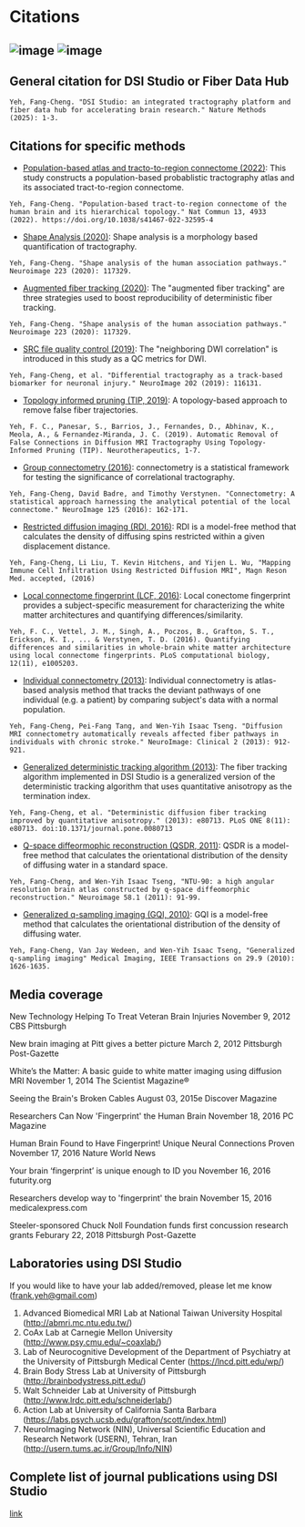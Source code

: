 # Citations
![image](https://docs.google.com/spreadsheets/d/e/2PACX-1vQXdTEZlHaH6ziIFTG8ws4xFnP03oJ0ux8sAx-rfnKUCjpkcOX9aHJQ4-0RgbK0IshqpQnyfjxvI9CC/pubchart?oid=1633232015&format=image)
![image](https://docs.google.com/spreadsheets/d/e/2PACX-1vQXdTEZlHaH6ziIFTG8ws4xFnP03oJ0ux8sAx-rfnKUCjpkcOX9aHJQ4-0RgbK0IshqpQnyfjxvI9CC/pubchart?oid=1979214148&format=image)
<br>
---

## General citation for DSI Studio or Fiber Data Hub

```
Yeh, Fang-Cheng. "DSI Studio: an integrated tractography platform and fiber data hub for accelerating brain research." Nature Methods (2025): 1-3.
```

## Citations for specific methods

- [Population-based atlas and tracto-to-region connectome (2022)]([https://www.sciencedirect.com/science/article/pii/S1053811920308156](https://www.nature.com/articles/s41467-022-32595-4)): This study constructs a population-based probablistic tractography atlas and its associated tract-to-region connectome.
```
Yeh, Fang-Cheng. "Population-based tract-to-region connectome of the human brain and its hierarchical topology." Nat Commun 13, 4933 (2022). https://doi.org/10.1038/s41467-022-32595-4
```


- [Shape Analysis (2020)](https://www.sciencedirect.com/science/article/pii/S1053811920308156): Shape analysis is a morphology based quantification of tractography.
```
Yeh, Fang-Cheng. "Shape analysis of the human association pathways." Neuroimage 223 (2020): 117329.
```

- [Augmented fiber tracking (2020)](https://www.sciencedirect.com/science/article/pii/S1053811920308156): The "augmented fiber tracking" are three strategies used to boost reproducibility of deterministic fiber tracking.
```
Yeh, Fang-Cheng. "Shape analysis of the human association pathways." Neuroimage 223 (2020): 117329.
```

- [SRC file quality control (2019)](https://www.ncbi.nlm.nih.gov/pmc/articles/PMC6919327/): The "neighboring DWI correlation" is introduced in this study as a QC metrics for DWI.
```
Yeh, Fang-Cheng, et al. "Differential tractography as a track-based biomarker for neuronal injury." NeuroImage 202 (2019): 116131.
```

- [Topology informed pruning (TIP, 2019)](https://www.ncbi.nlm.nih.gov/pmc/articles/PMC6361061/): A topology-based approach to remove false fiber trajectories.
```
Yeh, F. C., Panesar, S., Barrios, J., Fernandes, D., Abhinav, K., Meola, A., & Fernandez-Miranda, J. C. (2019). Automatic Removal of False Connections in Diffusion MRI Tractography Using Topology-Informed Pruning (TIP). Neurotherapeutics, 1-7.
```

- [Group connectometry (2016)](/ref/Connectometry.pdf): connectometry is a statistical framework for testing the significance of correlational tractography.
```
Yeh, Fang-Cheng, David Badre, and Timothy Verstynen. "Connectometry: A statistical approach harnessing the analytical potential of the local connectome." NeuroImage 125 (2016): 162-171.
```

- [Restricted diffusion imaging (RDI, 2016)](https://www.ncbi.nlm.nih.gov/pmc/articles/PMC8052951/): RDI is a model-free method that calculates the density of diffusing spins restricted within a given displacement distance.
```
Yeh, Fang-Cheng, Li Liu, T. Kevin Hitchens, and Yijen L. Wu, "Mapping Immune Cell Infiltration Using Restricted Diffusion MRI", Magn Reson Med. accepted, (2016)
```

- [Local connectome fingerprint (LCF, 2016)](https://journals.plos.org/ploscompbiol/article?id=10.1371/journal.pcbi.1005203): Local conectome fingerprint provides a subject-specific measurement for characterizing the white matter architectures and quantifying differences/similarity.
```
Yeh, F. C., Vettel, J. M., Singh, A., Poczos, B., Grafton, S. T., Erickson, K. I., ... & Verstynen, T. D. (2016). Quantifying differences and similarities in whole-brain white matter architecture using local connectome fingerprints. PLoS computational biology, 12(11), e1005203.
```

- [Individual connectometry (2013)](/ref/IndConnectometry.pdf): Individual connectometry is atlas-based analysis method that tracks the deviant pathways of one individual (e.g. a patient) by comparing subject's data with a normal population.
```
Yeh, Fang-Cheng, Pei-Fang Tang, and Wen-Yih Isaac Tseng. "Diffusion MRI connectometry automatically reveals affected fiber pathways in individuals with chronic stroke." NeuroImage: Clinical 2 (2013): 912-921.
```

- [Generalized deterministic tracking algorithm (2013)](https://journals.plos.org/plosone/article?id=10.1371/journal.pone.0080713): The fiber tracking algorithm implemented in DSI Studio is a generalized version of the deterministic tracking algorithm that uses quantitative anisotropy as the termination index.
```
Yeh, Fang-Cheng, et al. "Deterministic diffusion fiber tracking improved by quantitative anisotropy." (2013): e80713. PLoS ONE 8(11): e80713. doi:10.1371/journal.pone.0080713
```

- [Q-space diffeormophic reconstruction (QSDR, 2011)](/ref/QSDR.pdf): QSDR is a model-free method that calculates the orientational distribution of the density of diffusing water in a standard space.
```
Yeh, Fang-Cheng, and Wen-Yih Isaac Tseng, "NTU-90: a high angular resolution brain atlas constructed by q-space diffeomorphic reconstruction." Neuroimage 58.1 (2011): 91-99.
```

- [Generalized q-sampling imaging (GQI, 2010)](/ref/GQI.pdf): GQI is a model-free method that calculates the orientational distribution of the density of diffusing water.
```
Yeh, Fang-Cheng, Van Jay Wedeen, and Wen-Yih Isaac Tseng, "Generalized q-sampling imaging" Medical Imaging, IEEE Transactions on 29.9 (2010): 1626-1635.
```

## Media coverage

New Technology Helping To Treat Veteran Brain Injuries
November 9, 2012
CBS Pittsburgh

New brain imaging at Pitt gives a better picture
March 2, 2012
Pittsburgh Post-Gazette

White’s the Matter: A basic guide to white matter imaging using diffusion MRI
November 1, 2014
The Scientist Magazine®

Seeing the Brain's Broken Cables
August 03, 2015e
Discover Magazine

Researchers Can Now 'Fingerprint' the Human Brain
November 18, 2016
PC Magazine

Human Brain Found to Have Fingerprint! Unique Neural Connections Proven
November 17, 2016
Nature World News

Your brain ‘fingerprint’ is unique enough to ID you
November 16, 2016
futurity.org

Researchers develop way to 'fingerprint' the brain
November 15, 2016
medicalexpress.com

Steeler-sponsored Chuck Noll Foundation funds first concussion research grants
Feburary 22, 2018
Pittsburgh Post-Gazette

## Laboratories using DSI Studio
If you would like to have your lab added/removed, please let me know (frank.yeh@gmail.com)

1. Advanced Biomedical MRI Lab at National Taiwan University Hospital (http://abmri.mc.ntu.edu.tw/)
2. CoAx Lab at Carnegie Mellon University (http://www.psy.cmu.edu/~coaxlab/)
3. Lab of Neurocognitive Development of the Department of Psychiatry at the University of Pittsburgh Medical Center (https://lncd.pitt.edu/wp/)
4. Brain Body Stress Lab at University of Pittsburgh (http://brainbodystress.pitt.edu/)
5. Walt Schneider Lab at University of Pittsburgh (http://www.lrdc.pitt.edu/schneiderlab/)
6. Action Lab at University of California Santa Barbara (https://labs.psych.ucsb.edu/grafton/scott/index.html)
7. NeuroImaging Network (NIN), Universal Scientific Education and Research Network (USERN), Tehran, Iran (http://usern.tums.ac.ir/Group/Info/NIN)

## Complete list of journal publications using DSI Studio
[link](https://docs.google.com/spreadsheets/d/e/2PACX-1vRyAI6Xs_h9m9x6CAy1hvNhbBBIYHH8jY2Cl-EZeX_s9M5ksHOh_RxhLn5_CIGLBvhTTYTfh9jRpd7E/pubhtml?gid=1777795889&single=true)









